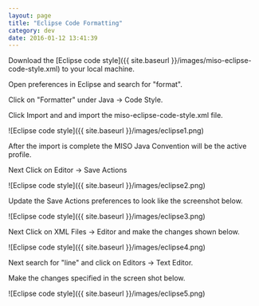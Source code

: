 ```yaml
---
layout: page
title: "Eclipse Code Formatting"
category: dev
date: 2016-01-12 13:41:39
---
```




Download the [Eclipse code style]({{ site.baseurl }}/images/miso-eclipse-code-style.xml) to your local machine.

Open preferences in Eclipse and search for "format".

Click on "Formatter" under Java -> Code Style.

Click Import and and import the miso-eclipse-code-style.xml file.

![Eclipse code style]({{ site.baseurl }}/images/eclipse1.png)

After the import is complete the MISO Java Convention will be the active profile.

Next Click on Editor -> Save Actions

![Eclipse code style]({{ site.baseurl }}/images/eclipse2.png)

<span>Update the Save Actions preferences to look like the screenshot below.

![Eclipse code style]({{ site.baseurl }}/images/eclipse3.png)

Next Click on XML Files -> Editor and make the changes shown below.

![Eclipse code style]({{ site.baseurl }}/images/eclipse4.png)

Next search for "line" and click on Editors -> Text Editor.

Make the changes specified in the screen shot below.

![Eclipse code style]({{ site.baseurl }}/images/eclipse5.png)
